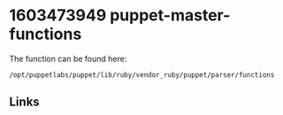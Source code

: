 # 1603473949 puppet-master-functions

The function can be found here:
```
/opt/puppetlabs/puppet/lib/ruby/vendor_ruby/puppet/parser/functions
```



## Links
